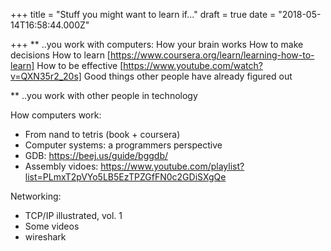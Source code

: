 
+++
title = "Stuff you might want to learn if..."
draft = true
date = "2018-05-14T16:58:44.000Z"

+++
** ..you work with computers:
How your brain works
How to make decisions
How to learn [https://www.coursera.org/learn/learning-how-to-learn]
How to be effective [https://www.youtube.com/watch?v=QXN35r2_20s]
Good things other people have already figured out

** ..you work with other people in technology

How computers work:

 * From nand to tetris (book + coursera)
 * Computer systems: a programmers perspective
 * GDB: https://beej.us/guide/bggdb/
 * Assembly vidoes:
   https://www.youtube.com/playlist?list=PLmxT2pVYo5LB5EzTPZGfFN0c2GDiSXgQe

Networking:
 * TCP/IP illustrated, vol. 1
 * Some videos
 * wireshark
